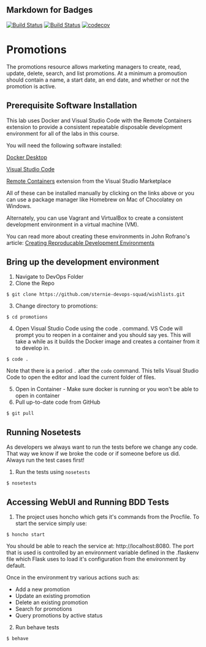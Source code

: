## Markdown for Badges
[![Build Status](https://github.com/PromotionsSquad/promotions/actions/workflows/bdd.yml/badge.svg)](https://github.com/PromotionsSquad/promotions/actions)
[![Build Status](https://github.com/PromotionsSquad/promotions/actions/workflows/tdd.yml/badge.svg)](https://github.com/PromotionsSquad/promotions/actions)
[![codecov](https://codecov.io/gh/PromotionsSquad/promotions/branch/main/graph/badge.svg?token=13A6UGXZDD)](https://codecov.io/gh/PromotionsSquad/promotions)
# Promotions

The promotions resource allows marketing managers to create, read, update, delete, search, and list promotions. At a minimum a promoution should contain a name, a start date, an end date, and whether or not the promotion is active.

## Prerequisite Software Installation

This lab uses Docker and Visual Studio Code with the Remote Containers extension to provide a consistent repeatable disposable development environment for all of the labs in this course.

You will need the following software installed:

[Docker Desktop](https://www.docker.com/products/docker-desktop/)

[Visual Studio Code](https://code.visualstudio.com/)

[Remote Containers](https://marketplace.visualstudio.com/items?itemName=ms-vscode-remote.remote-containers) extension from the Visual Studio Marketplace

All of these can be installed manually by clicking on the links above or you can use a package manager like Homebrew on Mac of Chocolatey on Windows.

Alternately, you can use Vagrant and VirtualBox to create a consistent development environment in a virtual machine (VM).

You can read more about creating these environments in John Rofrano's article: [Creating Reproducable Development Environments](https://medium.com/nerd-for-tech/creating-reproducible-development-environments-fac8d6471f35)

## Bring up the development environment

1. Navigate to DevOps Folder
2. Clone the Repo

```
$ git clone https://github.com/sternie-devops-squad/wishlists.git
```

3. Change directory to promotions:

```
$ cd promotions
```

4. Open Visual Studio Code using the code . command. VS Code will prompt you to reopen in a container and you should say yes. This will take a while as it builds the Docker image and creates a container from it to develop in.

```
$ code .
```
Note that there is a period `.` after the `code` command. This tells Visual Studio Code to open the editor and load the current folder of files.

5. Open in Container - Make sure docker is running or you won't be able to open in container
6. Pull up-to-date code from GitHub

```
$ git pull
```

## Running Nosetests

As developers we always want to run the tests before we change any code. That way we know if we broke the code or if someone before us did. Always run the test cases first!

1. Run the tests using `nosetests`

```
$ nosetests
```
## Accessing WebUI and Running BDD Tests

1. The project uses honcho which gets it's commands from the Procfile. To start the service simply use:

```
$ honcho start
```
You should be able to reach the service at: http://localhost:8080. The port that is used is controlled by an environment variable defined in the .flaskenv file which Flask uses to load it's configuration from the environment by default.

Once in the environment try various actions such as:
- Add a new promotion
- Update an existing promotion
- Delete an existing promotion
- Search for promotions
- Query promotions by active status

2. Run behave tests

```
$ behave
```

